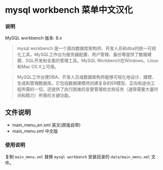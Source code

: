 # mysql workbench 菜单中文汉化

### 说明

MySQL workbench 版本: 8.x

> mysql workbench 是一个面向数据库架构师、开发人员和dba的统一可视化工具。MySQL工作台为服务器配置、用户管理、备份等提供了数据建模、SQL开发和全面的管理工具。MySQL Workbench在Windows、Linux和Mac OS X上可用。



> MySQL工作台使DBA、开发人员或数据架构师能够可视化地设计、建模、生成和管理数据库。它包括数据建模师创建复杂的ER模型、正向和逆向工程所需的一切，还提供了执行困难的变更管理和文档任务（通常需要大量时间和精力）所需的关键功能。



## 文件说明

* main_menu_en.xml 英文(原版自带)
* main_menu.xml 中文版



### 使用说明

复制 `main_menu.xml` 替换 `mysql workbench` 安装目录的 `data/main_menu.xml` 文件。



